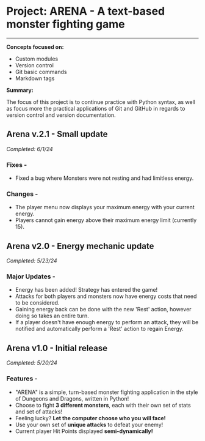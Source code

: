 # Project: ARENA - A text-based monster fighting game
---

**Concepts focused on:** 
- Custom modules
- Version control
- Git basic commands
- Markdown tags

**Summary:**

The focus of this project is to continue practice with Python syntax,
as well as focus more the practical applications of Git and GitHub
in regards to version control and version documentation.

## Arena v.2.1 - Small update
*Completed: 6/1/24*

### Fixes - 
 - Fixed a bug where Monsters were not resting and had limitless energy.

### Changes - 
 - The player menu now displays your maximum energy with your current energy.
 - Players cannot gain energy above their maximum energy limit (currently 15).

## Arena v2.0 - Energy mechanic update
*Completed: 5/23/24*

### Major Updates - 
 - Energy has been added! Strategy has entered the game!
 - Attacks for both players and monsters now have energy costs that need
   to be considered.
 - Gaining energy back can be done with the new 'Rest' action, however
   doing so takes an entire turn.
 - If a player doesn't have enough energy to perform an attack, they
   will be notified and automatically perform a 'Rest' action to
   regain Energy.

## Arena v1.0 - Initial release
*Completed: 5/20/24*

### Features - 
- "ARENA" is a simple, turn-based monster fighting application in
  the style of Dungeons and Dragons, written in Python!
- Choose to fight **3 different monsters**, each with their own set of
  stats and set of attacks!
- Feeling lucky? **Let the computer choose who you will face!**
- Use your own set of **unique attacks** to defeat your enemy!
- Current player Hit Points displayed **semi-dynamically!**

